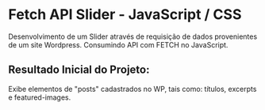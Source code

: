# Fetch API Slider - JavaScript / CSS 

Desenvolvimento de um Slider através de requisição de dados provenientes de um site Wordpress. Consumindo API com FETCH no JavaScript. 

## Resultado Inicial do Projeto:
Exibe elementos de "posts" cadastrados no WP, tais como: títulos, excerpts e featured-images. 

```
